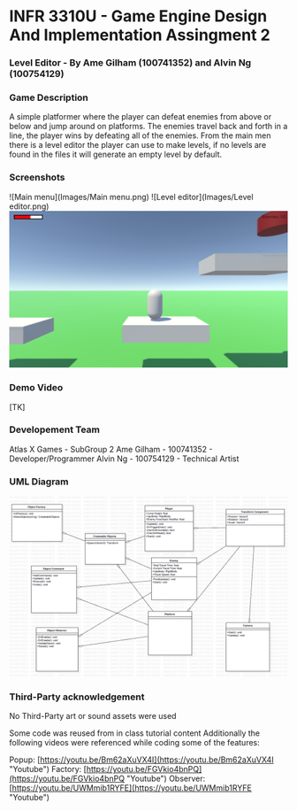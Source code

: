 # INFR 3310U - Game Engine Design And Implementation Assingment 2

### Level Editor - By Ame Gilham (100741352) and Alvin Ng (‌100754129)


### Game Description

A simple platformer where the player can defeat enemies from above or below and jump around on platforms. 
The enemies travel back and forth in a line, the player wins by defeating all of the enemies. 
From the main men there is a level editor the player can use to make levels, if no levels are found in the
files it will generate an empty level by default.

### Screenshots

![Main menu](Images/Main menu.png)
![Level editor](Images/Level editor.png)
![Game](Images/Game.png)

### Demo Video

[TK]

### Developement Team

Atlas X Games - SubGroup 2
Ame Gilham - 100741352 - Developer/Programmer
Alvin Ng - 100754129 - Technical Artist

### UML Diagram

![UML](Images/UML.png)

### Third-Party acknowledgement

No Third-Party art or sound assets were used

Some code was reused from in class tutorial content
Additionally the following videos were referenced 
while coding some of the features:

Popup: [https://youtu.be/Bm62aXuVX4I](https://youtu.be/Bm62aXuVX4I "Youtube") 
Factory: [https://youtu.be/FGVkio4bnPQ](https://youtu.be/FGVkio4bnPQ "Youtube")
Observer: [https://youtu.be/UWMmib1RYFE](https://youtu.be/UWMmib1RYFE "Youtube")
